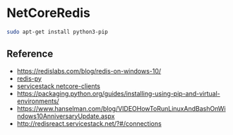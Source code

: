 # NetCoreRedis


```bash
sudo apt-get install python3-pip
```



## Reference

- https://redislabs.com/blog/redis-on-windows-10/
- [redis-py](https://pypi.org/project/redis/)
- [servicestack netcore-clients](https://docs.servicestack.net/netcore-clients)
- https://packaging.python.org/guides/installing-using-pip-and-virtual-environments/
- https://www.hanselman.com/blog/VIDEOHowToRunLinuxAndBashOnWindows10AnniversaryUpdate.aspx
- http://redisreact.servicestack.net/?#/connections
